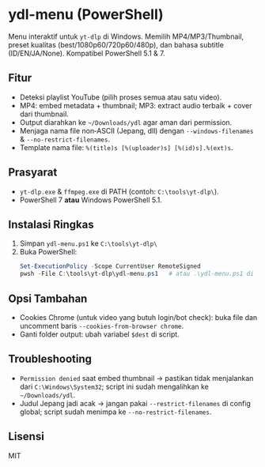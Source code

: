 # ydl-menu (PowerShell)
Menu interaktif untuk `yt-dlp` di Windows. Memilih MP4/MP3/Thumbnail, preset kualitas (best/1080p60/720p60/480p), dan bahasa subtitle (ID/EN/JA/None). Kompatibel PowerShell 5.1 & 7.

## Fitur
- Deteksi playlist YouTube (pilih proses semua atau satu video).
- MP4: embed metadata + thumbnail; MP3: extract audio terbaik + cover dari thumbnail.
- Output diarahkan ke `~/Downloads/ydl` agar aman dari permission.
- Menjaga nama file non‑ASCII (Jepang, dll) dengan `--windows-filenames` & `--no-restrict-filenames`.
- Template nama file: `%(title)s [%(uploader)s] [%(id)s].%(ext)s`.

## Prasyarat
- `yt-dlp.exe` & `ffmpeg.exe` di PATH (contoh: `C:\tools\yt-dlp\`).  
- PowerShell 7 **atau** Windows PowerShell 5.1.

## Instalasi Ringkas
1. Simpan `ydl-menu.ps1` ke `C:\tools\yt-dlp\`
2. Buka PowerShell:
   ```powershell
   Set-ExecutionPolicy -Scope CurrentUser RemoteSigned
   pwsh -File C:\tools\yt-dlp\ydl-menu.ps1   # atau .\ydl-menu.ps1 di PS 5.1
   ```

## Opsi Tambahan
- Cookies Chrome (untuk video yang butuh login/bot check): buka file dan uncomment baris `--cookies-from-browser chrome`.
- Ganti folder output: ubah variabel `$dest` di script.

## Troubleshooting
- `Permission denied` saat embed thumbnail → pastikan tidak menjalankan dari `C:\Windows\System32`; script ini sudah mengalihkan ke `~/Downloads/ydl`.
- Judul Jepang jadi acak → jangan pakai `--restrict-filenames` di config global; script sudah menimpa ke `--no-restrict-filenames`.

## Lisensi
MIT
